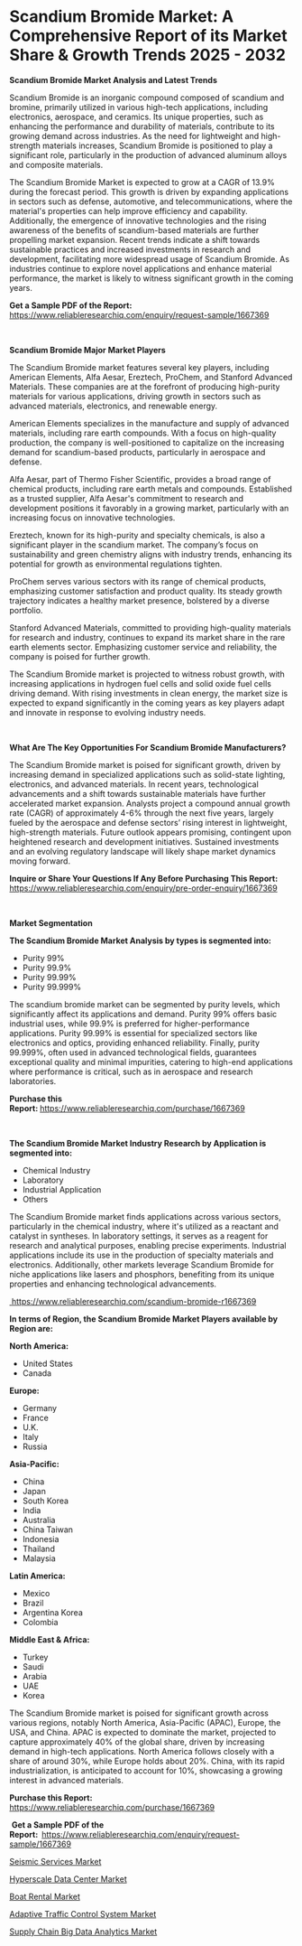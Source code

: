<p><h1>Scandium Bromide Market: A Comprehensive Report of its Market Share & Growth Trends 2025 - 2032</h1></p><p><strong>Scandium Bromide Market Analysis and Latest Trends</strong></p>
<p><p>Scandium Bromide is an inorganic compound composed of scandium and bromine, primarily utilized in various high-tech applications, including electronics, aerospace, and ceramics. Its unique properties, such as enhancing the performance and durability of materials, contribute to its growing demand across industries. As the need for lightweight and high-strength materials increases, Scandium Bromide is positioned to play a significant role, particularly in the production of advanced aluminum alloys and composite materials.</p><p>The Scandium Bromide Market is expected to grow at a CAGR of 13.9% during the forecast period. This growth is driven by expanding applications in sectors such as defense, automotive, and telecommunications, where the material's properties can help improve efficiency and capability. Additionally, the emergence of innovative technologies and the rising awareness of the benefits of scandium-based materials are further propelling market expansion. Recent trends indicate a shift towards sustainable practices and increased investments in research and development, facilitating more widespread usage of Scandium Bromide. As industries continue to explore novel applications and enhance material performance, the market is likely to witness significant growth in the coming years.</p></p>
<p><strong>Get a Sample PDF of the Report:&nbsp;</strong> <a href="https://www.reliableresearchiq.com/enquiry/request-sample/1667369?utm_campaign=121&utm_medium=2&utm_source=Github&utm_content=ia&utm_term=07032025&utm_id=scandium-bromide">https://www.reliableresearchiq.com/enquiry/request-sample/1667369</a></p>
<p>&nbsp;</p>
<p><strong>Scandium Bromide Major Market Players</strong></p>
<p><p>The Scandium Bromide market features several key players, including American Elements, Alfa Aesar, Ereztech, ProChem, and Stanford Advanced Materials. These companies are at the forefront of producing high-purity materials for various applications, driving growth in sectors such as advanced materials, electronics, and renewable energy.</p><p>American Elements specializes in the manufacture and supply of advanced materials, including rare earth compounds. With a focus on high-quality production, the company is well-positioned to capitalize on the increasing demand for scandium-based products, particularly in aerospace and defense.</p><p>Alfa Aesar, part of Thermo Fisher Scientific, provides a broad range of chemical products, including rare earth metals and compounds. Established as a trusted supplier, Alfa Aesar's commitment to research and development positions it favorably in a growing market, particularly with an increasing focus on innovative technologies.</p><p>Ereztech, known for its high-purity and specialty chemicals, is also a significant player in the scandium market. The company’s focus on sustainability and green chemistry aligns with industry trends, enhancing its potential for growth as environmental regulations tighten.</p><p>ProChem serves various sectors with its range of chemical products, emphasizing customer satisfaction and product quality. Its steady growth trajectory indicates a healthy market presence, bolstered by a diverse portfolio.</p><p>Stanford Advanced Materials, committed to providing high-quality materials for research and industry, continues to expand its market share in the rare earth elements sector. Emphasizing customer service and reliability, the company is poised for further growth.</p><p>The Scandium Bromide market is projected to witness robust growth, with increasing applications in hydrogen fuel cells and solid oxide fuel cells driving demand. With rising investments in clean energy, the market size is expected to expand significantly in the coming years as key players adapt and innovate in response to evolving industry needs.</p></p>
<p>&nbsp;</p>
<p><strong>What Are The Key Opportunities For Scandium Bromide Manufacturers?</strong></p>
<p><p>The Scandium Bromide market is poised for significant growth, driven by increasing demand in specialized applications such as solid-state lighting, electronics, and advanced materials.  In recent years, technological advancements and a shift towards sustainable materials have further accelerated market expansion. Analysts project a compound annual growth rate (CAGR) of approximately 4-6% through the next five years, largely fueled by the aerospace and defense sectors’ rising interest in lightweight, high-strength materials. Future outlook appears promising, contingent upon heightened research and development initiatives. Sustained investments and an evolving regulatory landscape will likely shape market dynamics moving forward.</p></p>
<p><strong>Inquire or Share Your Questions If Any Before Purchasing This Report:</strong> <a href="https://www.reliableresearchiq.com/enquiry/pre-order-enquiry/1667369?utm_campaign=121&utm_medium=2&utm_source=Github&utm_content=ia&utm_term=07032025&utm_id=scandium-bromide">https://www.reliableresearchiq.com/enquiry/pre-order-enquiry/1667369</a></p>
<p>&nbsp;</p>
<p><strong>Market Segmentation</strong></p>
<p><strong>The Scandium Bromide Market Analysis by types is segmented into:</strong></p>
<p><ul><li>Purity 99%</li><li>Purity 99.9%</li><li>Purity 99.99%</li><li>Purity 99.999%</li></ul></p>
<p><p>The scandium bromide market can be segmented by purity levels, which significantly affect its applications and demand. Purity 99% offers basic industrial uses, while 99.9% is preferred for higher-performance applications. Purity 99.99% is essential for specialized sectors like electronics and optics, providing enhanced reliability. Finally, purity 99.999%, often used in advanced technological fields, guarantees exceptional quality and minimal impurities, catering to high-end applications where performance is critical, such as in aerospace and research laboratories.</p></p>
<p><strong>Purchase this Report:&nbsp;</strong><a href="https://www.reliableresearchiq.com/purchase/1667369?utm_campaign=121&utm_medium=2&utm_source=Github&utm_content=ia&utm_term=07032025&utm_id=scandium-bromide">https://www.reliableresearchiq.com/purchase/1667369</a></p>
<p>&nbsp;</p>
<p><strong>The Scandium Bromide Market Industry Research by Application is segmented into:</strong></p>
<p><ul><li>Chemical Industry</li><li>Laboratory</li><li>Industrial Application</li><li>Others</li></ul></p>
<p><p>The Scandium Bromide market finds applications across various sectors, particularly in the chemical industry, where it's utilized as a reactant and catalyst in syntheses. In laboratory settings, it serves as a reagent for research and analytical purposes, enabling precise experiments. Industrial applications include its use in the production of specialty materials and electronics. Additionally, other markets leverage Scandium Bromide for niche applications like lasers and phosphors, benefiting from its unique properties and enhancing technological advancements.</p></p>
<p><a href="https://www.reliableresearchiq.com/scandium-bromide-r1667369?utm_campaign=121&utm_medium=2&utm_source=Github&utm_content=ia&utm_term=07032025&utm_id=scandium-bromide">&nbsp;https://www.reliableresearchiq.com/scandium-bromide-r1667369</a></p>
<p><strong>In terms of Region, the Scandium Bromide Market Players available by Region are:</strong></p>
<p>
    <p> <strong> North America: </strong>
        <ul>
            <li>United States</li>
            <li>Canada</li>
        </ul>
        </p> 
    <p> <strong> Europe: </strong>
        <ul>
            <li>Germany</li>
            <li>France</li>
            <li>U.K.</li>
            <li>Italy</li>
            <li>Russia</li>
        </ul>
        </p> 
    <p> <strong> Asia-Pacific: </strong>
        <ul>
            <li>China</li>
            <li>Japan</li>
            <li>South Korea</li>
            <li>India</li>
            <li>Australia</li>
            <li>China Taiwan</li>
            <li>Indonesia</li>
            <li>Thailand</li>
            <li>Malaysia</li>
        </ul>
        </p> 
    <p> <strong> Latin America: </strong>
        <ul>
            <li>Mexico</li>
            <li>Brazil</li>
            <li>Argentina Korea</li>
            <li>Colombia</li>
        </ul>
        </p> 
    <p> <strong> Middle East & Africa: </strong>
        <ul>
            <li>Turkey</li>
            <li>Saudi</li>
            <li>Arabia</li>
            <li>UAE</li>
            <li>Korea</li>
        </ul>
    </p>
    </p>
<p><p>The Scandium Bromide market is poised for significant growth across various regions, notably North America, Asia-Pacific (APAC), Europe, the USA, and China. APAC is expected to dominate the market, projected to capture approximately 40% of the global share, driven by increasing demand in high-tech applications. North America follows closely with a share of around 30%, while Europe holds about 20%. China, with its rapid industrialization, is anticipated to account for 10%, showcasing a growing interest in advanced materials.</p></p>
<p><strong>Purchase this Report: </strong><a href="https://www.reliableresearchiq.com/purchase/1667369?utm_campaign=121&utm_medium=2&utm_source=Github&utm_content=ia&utm_term=07032025&utm_id=scandium-bromide">https://www.reliableresearchiq.com/purchase/1667369</a></p>
<p>&nbsp;<strong>Get a Sample PDF of the Report:&nbsp;&nbsp;</strong><a href="https://www.reliableresearchiq.com/enquiry/request-sample/1667369?utm_campaign=121&utm_medium=2&utm_source=Github&utm_content=ia&utm_term=07032025&utm_id=scandium-bromide">https://www.reliableresearchiq.com/enquiry/request-sample/1667369</a></p>
<p><strong></strong></p>
<p><p><a href="https://github.com/obajimlaweh59/Market-Research-Report-List-1/blob/main/seismic-services-market.md?utm_campaign=121&utm_medium=2&utm_source=Github&utm_content=ia&utm_term=07032025&utm_id=scandium-bromide">Seismic Services Market</a></p><p><a href="https://github.com/taffouasaoka/Market-Research-Report-List-1/blob/main/hyperscale-data-center-market.md?utm_campaign=121&utm_medium=2&utm_source=Github&utm_content=ia&utm_term=07032025&utm_id=scandium-bromide">Hyperscale Data Center Market</a></p><p><a href="https://github.com/botocniveda/Market-Research-Report-List-1/blob/main/boat-rental-market.md?utm_campaign=121&utm_medium=2&utm_source=Github&utm_content=ia&utm_term=07032025&utm_id=scandium-bromide">Boat Rental Market</a></p><p><a href="https://github.com/kuciakkukalo/Market-Research-Report-List-1/blob/main/adaptive-traffic-control-system-market.md?utm_campaign=121&utm_medium=2&utm_source=Github&utm_content=ia&utm_term=07032025&utm_id=scandium-bromide">Adaptive Traffic Control System Market</a></p><p><a href="https://github.com/cordaysamaya/Market-Research-Report-List-1/blob/main/supply-chain-big-data-analytics-market.md?utm_campaign=121&utm_medium=2&utm_source=Github&utm_content=ia&utm_term=07032025&utm_id=scandium-bromide">Supply Chain Big Data Analytics Market</a></p></p>